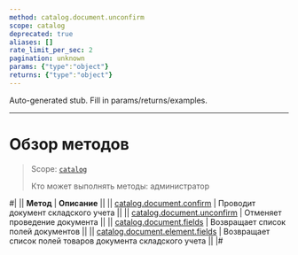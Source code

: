 ```yaml
---
method: catalog.document.unconfirm
scope: catalog
deprecated: true
aliases: []
rate_limit_per_sec: 2
pagination: unknown
params: {"type":"object"}
returns: {"type":"object"}
---
```


Auto-generated stub. Fill in params/returns/examples.

---

# Обзор методов

> Scope: [`catalog`](../../../scopes/permissions.md)
>
> Кто может выполнять методы: администратор

#|
|| **Метод** | **Описание** ||
|| [catalog.document.confirm](./catalog-document-confirm.md) | Проводит документ складского учета ||
|| [catalog.document.unconfirm](./catalog-document-unconfirm.md) | Отменяет проведение документа ||
|| [catalog.document.fields](./catalog-document-fields.md) | Возвращает список полей документов ||
|| [catalog.document.element.fields](./catalog-document-element-fields.md) | Возвращает список полей товаров документа складского учета ||
|#


